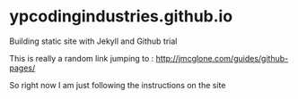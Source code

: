 # ypcodingindustries.github.io
Building static site with Jekyll and Github trial 

This is really a random link jumping to : http://jmcglone.com/guides/github-pages/

So right now I am just following the instructions on the site
